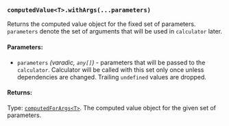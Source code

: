 ### `computedValue<T>.withArgs(...parameters)`
Returns the computed value object for the fixed set of parameters. `parameters` denote the set of arguments that will be used in `calculator` later.

#### Parameters:
* `parameters` *(varadic, `any[]`)* - parameters that will be passed to the `calculator`. Calculator will be called with this set only once unless dependencies are changed. Trailing `undefined` values are dropped.

#### Returns:
Type: [`computedForArgs<T>`](../computedForArgs.md).
The computed value object for the given set of parameters.